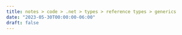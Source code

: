 ```yaml
---
title: notes > code > .net > types > reference types > generics
date: "2023-05-30T00:00:00-06:00"
draft: false
---
```

